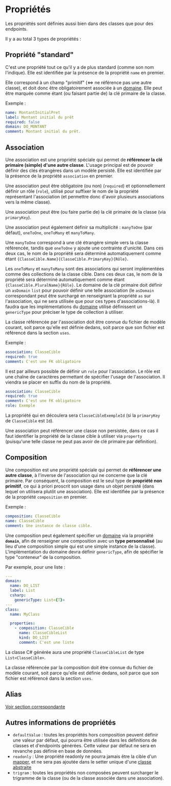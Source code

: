 # Propriétés

Les propriétés sont définies aussi bien dans des classes que pour des endpoints.

Il y a au total 3 types de propriétés :

## Propriété "standard"

C'est une propriété tout ce qu'il y a de plus standard (comme son nom l'indique). Elle est identifiée par la présence de la propriété `name` en premier.

Elle correspond à un champ "primitif" (<=> ne référence pas une autre classe), et doit donc être obligatoirement associée à un [domaine](/model/domains.md). Elle peut être marquée comme étant (ou faisant partie de) la clé primaire de la classe.

Exemple :

```yaml
name: MontantInitialPret
label: Montant initial du prêt
required: false
domain: DO_MONTANT
comment: Montant initial du prêt.
```

## Association

Une association est une propriété spéciale qui permet de **référencer la clé primaire (simple) d'une autre classe**. L'usage principal est de pouvoir définir des clés étrangères dans un modèle persisté. Elle est identifiée par la présence de la propriété `association` en premier.

Une association peut être obligatoire (ou non) (`required`) et optionnellement définir un rôle (`role`), utilisé pour suffixer le nom de la propriété représentant l'association (et permettre donc d'avoir plusieurs associations vers la même classe).

Une association peut être (ou faire partie de) la clé primaire de la classe (via `primaryKey`).

Une association peut également définir sa multiplicité : `manyToOne` (par défaut), `oneToOne`, `oneToMany` et `manyToMany`.

Une `manyToOne` correspond à une clé étrangère simple vers la classe référencée, tandis que `oneToOne` y ajoute une contrainte d'unicité. Dans ces deux cas, le nom de la propriété sera déterminé automatiquement comme étant `{ClasseCible.Name}{ClasseCible.PrimaryKey}{Rôle}`.

Les `oneToMany` et `manyToMany` sont des associations qui seront implémentées comme des collections de la classe cible. Dans ces deux cas, le nom de la propriété sera déterminé automatiquement comme étant `{ClasseCible.PluralName}{Rôle}`. Le domaine de la clé primaire doit définir un `asDomain` `list` pour pouvoir définir une telle association (le `asDomain` correspondant peut être surchargé en renseignant la propriété `as` sur l'association, qui ne sera utilisée que pour ces types d'associations-là). Il faudra que les implémentations du [domaine](/model/domains.md) utilisé définissent un `genericType` pour préciser le type de collection à utiliser.

La classe référencée par l'association doit être connue du fichier de modèle courant, soit parce qu'elle est définie dedans, soit parce que son fichier est référencé dans la section `uses`.

Exemple :

```yaml
association: ClasseCible
required: true
comment: C'est une FK obligatoire
```

Il est par ailleurs possible de définir un `role` pour l'association. Le rôle est une chaîne de caractères permettant de spécifier l'usage de l'association. Il viendra se placer en suffix du nom de la propriété.

```yaml
association: ClasseCible
required: true
comment: C'est une FK obligatoire
role: Exemple
```

La propriété qui en découlera sera `ClasseCibleExempleId` (si la `primaryKey` de `ClasseCible` est `Id`).

Une association peut référencer une classe non persistée, dans ce cas il faut identifier la propriété de la classe cible à utiliser via `property` (puisqu'une telle classe ne peut pas avoir de clé primaire par définition).

## Composition

Une composition est une propriété spéciale qui permet de **référencer une autre classe**, à l'inverse de l'association qui ne concerne que la clé primaire. Par conséquent, la composition est le seul type de **propriété non primitif**, ce qui à priori proscrit son usage dans un objet persisté (dans lequel on utilisera plutôt une association). Elle est identifiée par la présence de la propriété `composition` en premier.

Exemple :

```yaml
composition: ClasseCible
name: ClasseCible
comment: Une instance de classe cible.
```

Une composition peut également spécifier un [domaine](/model/domains.md) via la propriété **`domain`**, afin de renseigner une composition avec un **type personnalisé** (au lieu d'une composition simple qui est une simple instance de la classe). L'implémentation du domaine devra définir `genericType`, afin de spécifier le type "conteneur" de la composition.

Par exemple, pour une liste :

```yaml
---
domain:
  name: DO_LIST
  label: List
  csharp:
    genericType: List<{T}>
---
class:
  name: MyClass

  properties:
    - composition: ClasseCible
      name: ClasseCibleList
      kind: DO_LIST
      comment: C'est une liste
```

La classe C# générée aura une propriété `ClasseCibleList` de type `List<ClasseCible>`.

La classe référencée par la composition doit être connue du fichier de modèle courant, soit parce qu'elle est définie dedans, soit parce que son fichier est référencé dans la section `uses`.

## Alias

[Voir section correspondante](/model/aliases.md?id=alias-de-propriétés)

## Autres informations de propriétés

- `defaultValue` : toutes les propriétés hors composition peuvent définir une valeur par défaut, qui pourra être utilisée dans les définitions de classes et d'endpoints générées. Cette valeur par défaut ne sera en revanche pas définie en base de données.
- `readonly` : Une propriété readonly ne pourra jamais être la cible d'un [mapper](/model/mappers.md), et ne sera pas ajoutée dans le setter unique d'une [classe abstraite](/model/classes.md#classe-abstraite)
- `trigram` : toutes les propriétés non composées peuvent surcharger le trigramme de la classe (ou de la classe associée dans une association).
